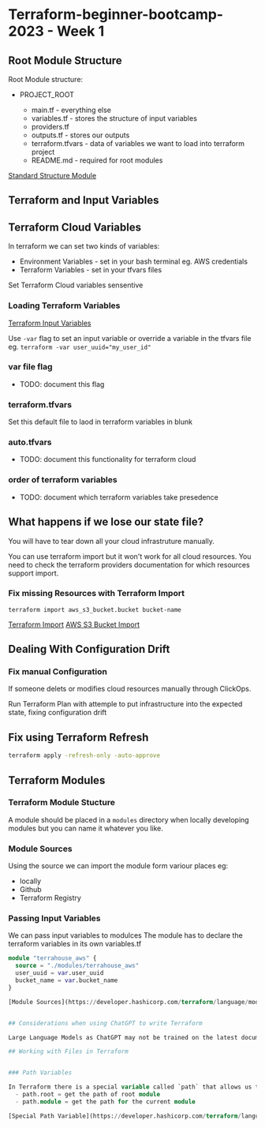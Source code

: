 # Terraform-beginner-bootcamp-2023 - Week 1

## Root Module Structure

Root Module structure:

- PROJECT_ROOT
  
  - main.tf - everything else
  - variables.tf - stores the structure of input variables
  - providers.tf
  - outputs.tf - stores our outputs
  - terraform.tfvars - data of variables we want to load into terraform project
  - README.md - required for root modules

[Standard Structure Module](https://developer.hashicorp.com/terraform/language/modules/develop/structure)

## Terraform and Input Variables


## Terraform Cloud Variables

In terraform we can set two kinds of variables:
  - Environment Variables - set in your bash terminal eg. AWS credentials
  - Terraform Variables - set in your tfvars files

  Set Terraform Cloud variables sensentive 

  ### Loading Terraform Variables

  [Terraform Input Variables](https://developer.hashicorp.com/terraform/language/values/variables)

  Use `-var` flag to set an input variable or override a variable in the tfvars file eg. `terraform -var user_uuid="my_user_id"`

  ### var file flag

  - TODO: document this flag

  ### terraform.tfvars

  Set this default file to laod in terraform variables in blunk

  ### auto.tfvars

  - TODO: document this functionality for terraform cloud

  ### order of terraform variables

  - TODO: document which terraform variables take presedence

## What happens if we lose our state file?

You will have to tear down all your cloud infrastruture manually.

You can use terraform import but it won't work for all cloud resources. You need to check the terraform providers documentation for which resources support import.

### Fix missing Resources with Terraform Import

`terraform import aws_s3_bucket.bucket bucket-name`

[Terraform Import](https://developer.hashicorp.com/terraform/cli/import)
[AWS S3 Bucket Import](https://registry.terraform.io/providers/hashicorp/random/latest/docs/resources/string)

## Dealing With Configuration Drift

### Fix manual Configuration

If someone delets or modifies cloud resources manually through ClickOps.

Run Terraform Plan with attemple to put infrastructure into the expected state, fixing configuration drift


## Fix using Terraform Refresh

```sh
terraform apply -refresh-only -auto-approve
```

## Terraform Modules

### Terraform Module Stucture
A module should be placed in a `modules` directory when locally developing modules but you can name it whatever you like.

### Module Sources

Using the source we can import the module form variour places eg: 
  - locally
  - Github
  - Terraform Registry

### Passing Input Variables

We can pass input variables to modulces
The module has to declare the terraform variables in its own variables.tf

```terraform
module "terrahouse_aws" {
  source = "./modules/terrahouse_aws"
  user_uuid = var.user_uuid
  bucket_name = var.bucket_name
}

[Module Sources](https://developer.hashicorp.com/terraform/language/modules/sources#local-paths)


## Considerations when using ChatGPT to write Terraform

Large Language Models as ChatGPT may not be trained on the latest documenation or information about Terraform

## Working with Files in Terraform


### Path Variables

In Terraform there is a special variable called `path` that allows us to reference local paths:
  - path.root = get the path of root module
  - path.module = get the path for the current module

[Special Path Variable](https://developer.hashicorp.com/terraform/language/expressions/references)

